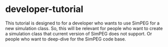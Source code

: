 # developer-tutorial
This tutorial is designed to for a developer who wants to use SimPEG for a new simulation class. So, this will be relevant for people who want to create a simulation class that current version of SimPEG does not support. Or people who want to deep-dive for the SimPEG code base. 
